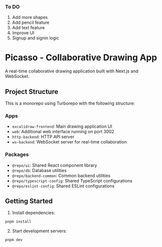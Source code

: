 ### To DO
1. Add more shapes
2. Add pencil feature
3. Add text feature
4. Improve UI
5. Signup and signin logic


# Picasso - Collaborative Drawing App

A real-time collaborative drawing application built with Next.js and WebSocket.

## Project Structure

This is a monorepo using Turborepo with the following structure:

### Apps
- `excalidraw-frontend`: Main drawing application UI 
- `web`: Additional web interface running on port 3002
- `http-backend`: HTTP API server
- `ws-backend`: WebSocket server for real-time collaboration

### Packages
- `@repo/ui`: Shared React component library
- `@repo/db`: Database utilities
- `@repo/backend-common`: Common backend utilities
- `@repo/typescript-config`: Shared TypeScript configurations
- `@repo/eslint-config`: Shared ESLint configurations

## Getting Started

1. Install dependencies:
```sh
pnpm install
```

2. Start development servers:
```sh
pnpm dev
```